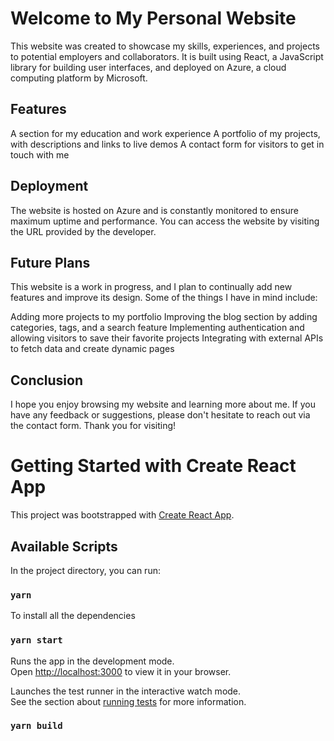 # Welcome to My Personal Website

This website was created to showcase my skills, experiences, and projects to potential employers and collaborators. It is built using React, a JavaScript library for building user interfaces, and deployed on Azure, a cloud computing platform by Microsoft.

## Features

A section for my education and work experience
A portfolio of my projects, with descriptions and links to live demos
A contact form for visitors to get in touch with me

## Deployment

The website is hosted on Azure and is constantly monitored to ensure maximum uptime and performance. You can access the website by visiting the URL provided by the developer.

## Future Plans

This website is a work in progress, and I plan to continually add new features and improve its design. Some of the things I have in mind include:

Adding more projects to my portfolio
Improving the blog section by adding categories, tags, and a search feature
Implementing authentication and allowing visitors to save their favorite projects
Integrating with external APIs to fetch data and create dynamic pages

## Conclusion

I hope you enjoy browsing my website and learning more about me. If you have any feedback or suggestions, please don't hesitate to reach out via the contact form. Thank you for visiting!

# Getting Started with Create React App

This project was bootstrapped with [Create React App](https://github.com/facebook/create-react-app).

## Available Scripts

In the project directory, you can run:

### `yarn`

To install all the dependencies

### `yarn start`

Runs the app in the development mode.\
Open [http://localhost:3000](http://localhost:3000) to view it in your browser.

Launches the test runner in the interactive watch mode.\
See the section about [running tests](https://facebook.github.io/create-react-app/docs/running-tests) for more information.

### `yarn build`
